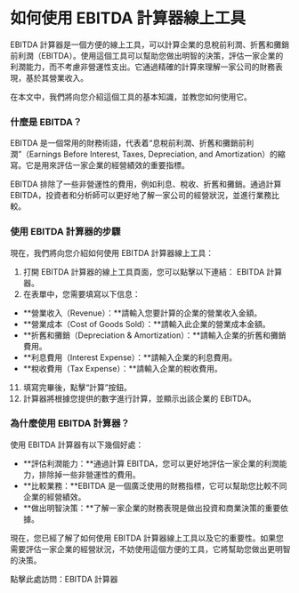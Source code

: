 如何使用 EBITDA 計算器線上工具
===================

EBITDA 計算器是一個方便的線上工具，可以計算企業的息稅前利潤、折舊和攤銷前利潤（EBITDA）。使用這個工具可以幫助您做出明智的決策，評估一家企業的利潤能力，而不考慮非營運性支出。它通過精確的計算來理解一家公司的財務表現，基於其營業收入。

在本文中，我們將向您介紹這個工具的基本知識，並教您如何使用它。

### 什麼是 EBITDA？

EBITDA 是一個常用的財務術語，代表着“息稅前利潤、折舊和攤銷前利潤”（Earnings Before Interest, Taxes, Depreciation, and Amortization）的縮寫。它是用來評估一家企業的經營績效的重要指標。

EBITDA 排除了一些非營運性的費用，例如利息、稅收、折舊和攤銷。通過計算 EBITDA，投資者和分析師可以更好地了解一家公司的經營狀況，並進行業務比較。

### 使用 EBITDA 計算器的步驟

現在，我們將向您介紹如何使用 EBITDA 計算器線上工具：

1. 打開 EBITDA 計算器的線上工具頁面，您可以點擊以下連結： EBITDA 計算器。
2. 在表單中，您需要填寫以下信息：

- **營業收入（Revenue）：**請輸入您要計算的企業的營業收入金額。
- **營業成本（Cost of Goods Sold）：**請輸入此企業的營業成本金額。
- **折舊和攤銷（Depreciation &amp; Amortization）：**請輸入企業的折舊和攤銷費用。
- **利息費用（Interest Expense）：**請輸入企業的利息費用。
- **稅收費用（Tax Expense）：**請輸入企業的稅收費用。

11. 填寫完畢後，點擊“計算”按鈕。
12. 計算器將根據您提供的數字進行計算，並顯示出該企業的 EBITDA。
### 為什麼使用 EBITDA 計算器？

使用 EBITDA 計算器有以下幾個好處：

- **評估利潤能力：**通過計算 EBITDA，您可以更好地評估一家企業的利潤能力，排除掉一些非營運性的費用。
- **比較業務：**EBITDA 是一個廣泛使用的財務指標，它可以幫助您比較不同企業的經營績效。
- **做出明智決策：**了解一家企業的財務表現是做出投資和商業決策的重要依據。

現在，您已經了解了如何使用 EBITDA 計算器線上工具以及它的重要性。如果您需要評估一家企業的經營狀況，不妨使用這個方便的工具，它將幫助您做出更明智的決策。

點擊此處訪問：EBITDA 計算器